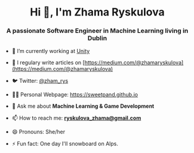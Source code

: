 <h1 align="center">Hi 👋, I'm Zhama Ryskulova </h1>
<h3 align="center">A passionate Software Engineer in Machine Learning living in Dublin </h3>

- 🔭 I’m currently working at [Unity](https://blogs.unity3d.com/category/machine-learning/)

- 📝 I regulary write articles on [https://medium.com/@zhamaryskulova](https://medium.com/@zhamaryskulova)

- 🐦 Twitter: [@zham_rys](https://twitter.com/zham_rys)

- 👨‍💻 Personal Webpage: https://sweetpand.github.io

- 💬 Ask me about **Machine Learning & Game Development**

- 📫 How to reach me: **ryskulova_zhama@gmail.com**

- 😄 Pronouns: She/her

- ⚡ Fun fact: One day I'll snowboard on Alps.
